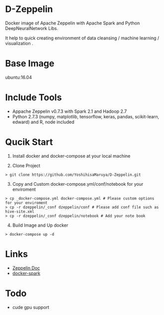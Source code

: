# D-Zeppelin
Docker image of Apache Zeppelin with Apache Spark and Python DeepNeuralNetwork Libs.

It help to quick creating environment of data cleansing / machine learning / visualization .

# Base Image
ubuntu:16.04

# Include Tools
- Appache Zeppelin v0.7.3 with Spark 2.1 and Hadoop 2.7
- Python 2.7.3 (numpy, matplotlib, tensorflow, keras, pandas, scikit-learn, edward)
and R, node included

# Qucik Start
1. Install docker and docker-compose at your local machine

2. Clone Project
~~~~
> git clone https://github.com/YoshihisaMaruya/D-Zeppelin.git
~~~~

3. Copy and Custom docker-compose.yml/conf/notebook for your enviroment
~~~~
> cp _docker-compose.yml docker-compose.yml # Please custom options for your enviroment
> cp -r dzeppelin/_conf dzeppelin/conf # Please add conf file such as hive-site.xml
> cp -r dzeppelin/_conf dzeppelin/notebook # Add your note book
~~~~

4. Build Image and Up docker
~~~~
> docker-compose up -d
~~~~
 
# Links
- [Zeppelin Doc](https://zeppelin.apache.org/docs/0.7.3/) 
- [docker-spark](https://github.com/epahomov/docker-spark)

# Todo
- cude gpu support
 
